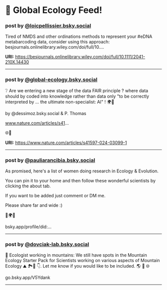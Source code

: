# 📢 Global Ecology Feed!

### post by [@loicpellissier.bsky.social](https://bsky.app/profile/loicpellissier.bsky.social)

Tired of NMDS and other ordinations methods to represent your #eDNA metabarcoding data, consider using this approach: besjournals.onlinelibrary.wiley.com/doi/full/10....

**URI:** https://besjournals.onlinelibrary.wiley.com/doi/full/10.1111/2041-210X.14430



---

### post by [@global-ecology.bsky.social](https://bsky.app/profile/global-ecology.bsky.social)

❔ Are we entering a new stage of the data FAIR principle ? where data should by coded into knowledge rather than data only "to be correctly interpreted by  ... the ultimate non-specialist: AI" ! 🌍🤖



by @dessimoz.bsky.social & P. Thomas

www.nature.com/articles/s41...



🌐🧪

**URI:** https://www.nature.com/articles/s41597-024-03099-1



---

### post by [@pauliarancibia.bsky.social](https://bsky.app/profile/pauliarancibia.bsky.social)

As promised, here's a list of women doing research in Ecology & Evolution.

You can pin it to your home and then follow these wonderful scientists by clicking the about tab.

If you want to be added just comment or DM me.

Please share far and wide :)

🧪🌍🌐

bsky.app/profile/did:...

---

### post by [@dovciak-lab.bsky.social](https://bsky.app/profile/dovciak-lab.bsky.social)

🥁 Ecologist working in mountains: We still have spots in the Mountain Ecology Starter Pack for Scientists working on various aspects of Mountain Ecology ⛰️ 🏞️🌄 👇. Let me know if you would like to be included. 🌎 🧪 🌐

go.bsky.app/V5Ydank

---


